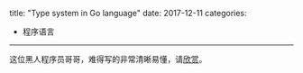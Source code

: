 title: "Type system in Go language"
date: 2017-12-11
categories:
- 程序语言
---

这位黑人程序员哥哥，难得写的非常清晰易懂，请[欣赏](https://medium.com/learning-the-go-programming-language/types-in-the-go-programming-language-65e945d0a692)。
